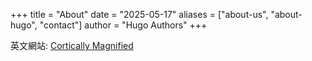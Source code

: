 +++
title = "About"
date = "2025-05-17"
aliases = ["about-us", "about-hugo", "contact"]
author = "Hugo Authors"
+++

英文網站: [Cortically Magnified](https://hhyu.org)
